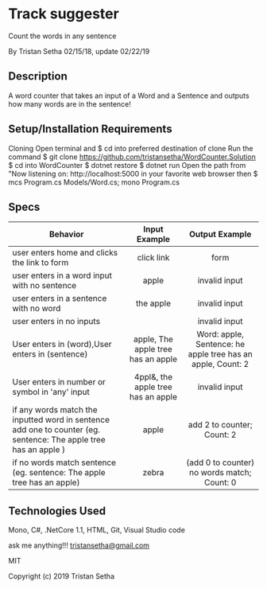 # Track suggester

Count the words in any sentence

By Tristan Setha 02/15/18, update 02/22/19

## Description

A word counter that takes an input of a Word and a Sentence and outputs how many words are in the sentence!

## Setup/Installation Requirements

Cloning
Open terminal and $ cd into preferred destination of clone
Run the command $ git clone https://github.com/tristansetha/WordCounter.Solution
$ cd into WordCounter
$ dotnet restore
$ dotnet run
Open the path from "Now listening on: http://localhost:5000 in your favorite web browser
then 
$ mcs Program.cs Models/Word.cs; mono Program.cs

## Specs

|   Behavior                          | Input Example | Output Example |
| ------------------------------------|:-------------:| :-------------:|
|  user enters home and clicks the link to form | click link  | form |
|  user enters in a word input with no sentence   | apple | invalid input |
|  user enters in a sentence with no word | the apple | invalid input |
|  user enters in no inputs | | invalid input |
|  User enters in (word),User enters in (sentence)  | apple, The apple tree has an apple |  Word: apple, Sentence: he apple tree has an apple, Count: 2  |
|  User enters in number or symbol in 'any' input | 4ppl&, the apple tree has an apple | invalid input |
|  if any words match the inputted word in sentence add one to counter (eg. sentence: The apple tree has an apple ) | apple | add 2 to counter; Count: 2 |
|  if no words match sentence (eg. sentence: The apple tree has an apple) |  zebra | (add 0 to counter) no words match; Count: 0 |


## Technologies Used

Mono, C#, .NetCore 1.1, HTML, Git, Visual Studio code

ask me anything!!! tristansetha@gmail.com

MIT

Copyright (c) 2019 Tristan Setha
